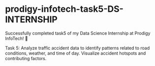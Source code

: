 # prodigy-infotech-task5-DS-INTERNSHIP

Successfully completed task5 of my Data Science Internship at Prodigy InfoTech! 🎯

Task 5: Analyze traffic accident data to identify patterns related to road conditions, weather, and time of day. Visualize accident hotspots and contributing factors.
